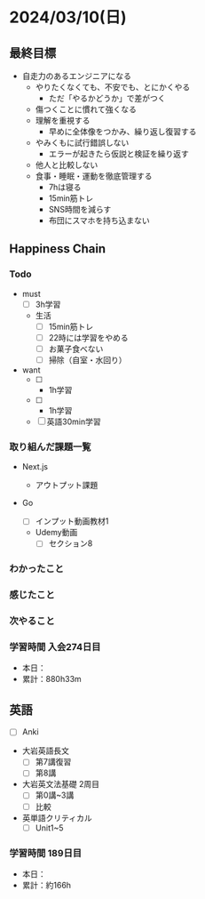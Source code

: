 # 2024/03/10(日)

## 最終目標

- 自走力のあるエンジニアになる
  - やりたくなくても、不安でも、とにかくやる
    - ただ「やるかどうか」で差がつく
  - 傷つくことに慣れて強くなる
  - 理解を重視する
    - 早めに全体像をつかみ、繰り返し復習する
  - やみくもに試行錯誤しない
    - エラーが起きたら仮説と検証を繰り返す
  - 他人と比較しない
  - 食事・睡眠・運動を徹底管理する
    - 7hは寝る
    - 15min筋トレ
    - SNS時間を減らす
    - 布団にスマホを持ち込まない

## Happiness Chain

### Todo

- must
  - [ ] 3h学習
  - 生活
    - [ ] 15min筋トレ
    - [ ] 22時には学習をやめる
    - [ ] お菓子食べない
    - [ ] 掃除（自室・水回り）
- want
  - [ ] + 1h学習
  - [ ] + 1h学習
  - [ ] 英語30min学習

### 取り組んだ課題一覧

- Next.js
  - アウトプット課題

- Go
  - [ ] インプット動画教材1
  - Udemy動画
    - [ ] セクション8

### わかったこと

### 感じたこと

### 次やること

### 学習時間 入会274日目

- 本日：
- 累計：880h33m

## 英語

- [ ] Anki
- 大岩英語長文
  - [ ] 第7講復習
  - [ ] 第8講
- 大岩英文法基礎 2周目
  - [ ] 第0講~3講
  - [ ] 比較
- 英単語クリティカル
  - [ ] Unit1~5

### 学習時間 189日目

- 本日：
- 累計：約166h

